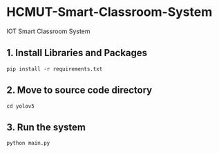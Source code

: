 # HCMUT-Smart-Classroom-System
IOT Smart Classroom System
## 1. Install Libraries and Packages
`pip install -r requirements.txt`
## 2. Move to source code directory
`cd yolov5`
## 3. Run the system
`python main.py`
